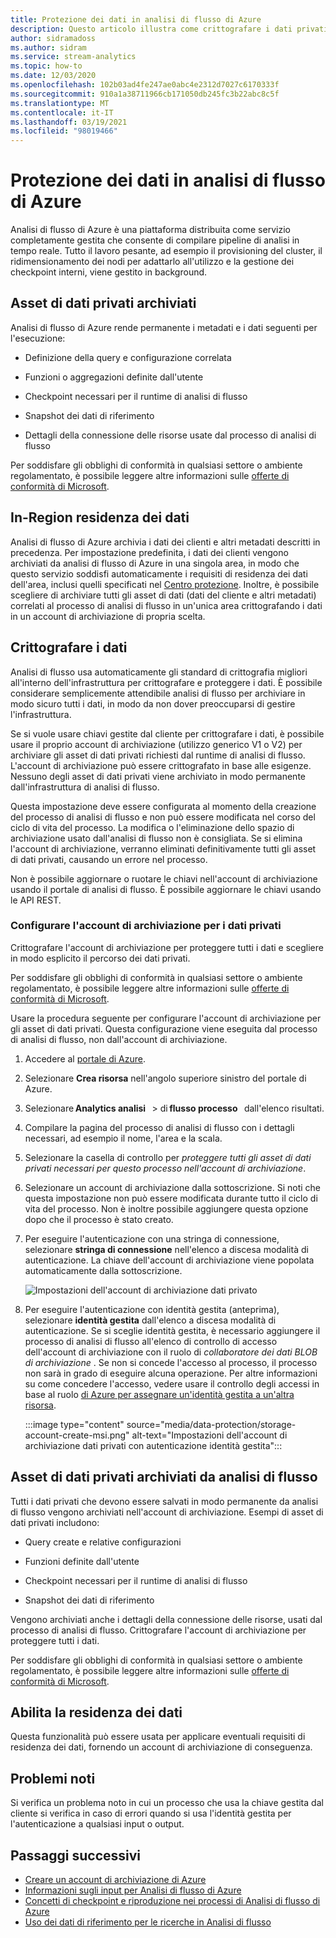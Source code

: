 ```yaml
---
title: Protezione dei dati in analisi di flusso di Azure
description: Questo articolo illustra come crittografare i dati privati usati da un processo di analisi di flusso di Azure.
author: sidramadoss
ms.author: sidram
ms.service: stream-analytics
ms.topic: how-to
ms.date: 12/03/2020
ms.openlocfilehash: 102b03ad4fe247ae0abc4e2312d7027c6170333f
ms.sourcegitcommit: 910a1a38711966cb171050db245fc3b22abc8c5f
ms.translationtype: MT
ms.contentlocale: it-IT
ms.lasthandoff: 03/19/2021
ms.locfileid: "98019466"
---
```

# <a name="data-protection-in-azure-stream-analytics"></a>Protezione dei dati in analisi di flusso di Azure 

Analisi di flusso di Azure è una piattaforma distribuita come servizio completamente gestita che consente di compilare pipeline di analisi in tempo reale. Tutto il lavoro pesante, ad esempio il provisioning del cluster, il ridimensionamento dei nodi per adattarlo all'utilizzo e la gestione dei checkpoint interni, viene gestito in background.

## <a name="private-data-assets-that-are-stored"></a>Asset di dati privati archiviati

Analisi di flusso di Azure rende permanente i metadati e i dati seguenti per l'esecuzione: 

* Definizione della query e configurazione correlata  

* Funzioni o aggregazioni definite dall'utente  

* Checkpoint necessari per il runtime di analisi di flusso

* Snapshot dei dati di riferimento 

* Dettagli della connessione delle risorse usate dal processo di analisi di flusso

Per soddisfare gli obblighi di conformità in qualsiasi settore o ambiente regolamentato, è possibile leggere altre informazioni sulle [offerte di conformità di Microsoft](https://gallery.technet.microsoft.com/Overview-of-Azure-c1be3942). 

## <a name="in-region-data-residency"></a>In-Region residenza dei dati
Analisi di flusso di Azure archivia i dati dei clienti e altri metadati descritti in precedenza. Per impostazione predefinita, i dati dei clienti vengono archiviati da analisi di flusso di Azure in una singola area, in modo che questo servizio soddisfi automaticamente i requisiti di residenza dei dati dell'area, inclusi quelli specificati nel [Centro protezione](https://azuredatacentermap.azurewebsites.net/).
Inoltre, è possibile scegliere di archiviare tutti gli asset di dati (dati del cliente e altri metadati) correlati al processo di analisi di flusso in un'unica area crittografando i dati in un account di archiviazione di propria scelta.

## <a name="encrypt-your-data"></a>Crittografare i dati

Analisi di flusso usa automaticamente gli standard di crittografia migliori all'interno dell'infrastruttura per crittografare e proteggere i dati. È possibile considerare semplicemente attendibile analisi di flusso per archiviare in modo sicuro tutti i dati, in modo da non dover preoccuparsi di gestire l'infrastruttura.

Se si vuole usare chiavi gestite dal cliente per crittografare i dati, è possibile usare il proprio account di archiviazione (utilizzo generico V1 o V2) per archiviare gli asset di dati privati richiesti dal runtime di analisi di flusso. L'account di archiviazione può essere crittografato in base alle esigenze. Nessuno degli asset di dati privati viene archiviato in modo permanente dall'infrastruttura di analisi di flusso. 

Questa impostazione deve essere configurata al momento della creazione del processo di analisi di flusso e non può essere modificata nel corso del ciclo di vita del processo. La modifica o l'eliminazione dello spazio di archiviazione usato dall'analisi di flusso non è consigliata. Se si elimina l'account di archiviazione, verranno eliminati definitivamente tutti gli asset di dati privati, causando un errore nel processo. 

Non è possibile aggiornare o ruotare le chiavi nell'account di archiviazione usando il portale di analisi di flusso. È possibile aggiornare le chiavi usando le API REST.


### <a name="configure-storage-account-for-private-data"></a>Configurare l'account di archiviazione per i dati privati 

Crittografare l'account di archiviazione per proteggere tutti i dati e scegliere in modo esplicito il percorso dei dati privati. 

Per soddisfare gli obblighi di conformità in qualsiasi settore o ambiente regolamentato, è possibile leggere altre informazioni sulle [offerte di conformità di Microsoft](https://gallery.technet.microsoft.com/Overview-of-Azure-c1be3942). 

Usare la procedura seguente per configurare l'account di archiviazione per gli asset di dati privati. Questa configurazione viene eseguita dal processo di analisi di flusso, non dall'account di archiviazione.

1. Accedere al [portale di Azure](https://portal.azure.com/).

1. Selezionare **Crea risorsa** nell'angolo superiore sinistro del portale di Azure. 

1. Selezionare **Analytics analisi**   > di **flusso processo**   dall'elenco risultati. 

1. Compilare la pagina del processo di analisi di flusso con i dettagli necessari, ad esempio il nome, l'area e la scala. 

1. Selezionare la casella di controllo per *proteggere tutti gli asset di dati privati necessari per questo processo nell'account di archiviazione*.

1. Selezionare un account di archiviazione dalla sottoscrizione. Si noti che questa impostazione non può essere modificata durante tutto il ciclo di vita del processo. Non è inoltre possibile aggiungere questa opzione dopo che il processo è stato creato.

1. Per eseguire l'autenticazione con una stringa di connessione, selezionare **stringa di connessione** nell'elenco a discesa modalità di autenticazione. La chiave dell'account di archiviazione viene popolata automaticamente dalla sottoscrizione.

   ![Impostazioni dell'account di archiviazione dati privato](./media/data-protection/storage-account-create.png)

1. Per eseguire l'autenticazione con identità gestita (anteprima), selezionare **identità gestita** dall'elenco a discesa modalità di autenticazione. Se si sceglie identità gestita, è necessario aggiungere il processo di analisi di flusso all'elenco di controllo di accesso dell'account di archiviazione con il ruolo di *collaboratore dei dati BLOB di archiviazione* . Se non si concede l'accesso al processo, il processo non sarà in grado di eseguire alcuna operazione. Per altre informazioni su come concedere l'accesso, vedere usare il controllo degli accessi in base al ruolo [di Azure per assegnare un'identità gestita a un'altra risorsa](../active-directory/managed-identities-azure-resources/howto-assign-access-portal.md#use-azure-rbac-to-assign-a-managed-identity-access-to-another-resource).

   :::image type="content" source="media/data-protection/storage-account-create-msi.png" alt-text="Impostazioni dell'account di archiviazione dati privati con autenticazione identità gestita":::

## <a name="private-data-assets-that-are-stored-by-stream-analytics"></a>Asset di dati privati archiviati da analisi di flusso

Tutti i dati privati che devono essere salvati in modo permanente da analisi di flusso vengono archiviati nell'account di archiviazione. Esempi di asset di dati privati includono: 

* Query create e relative configurazioni  

* Funzioni definite dall'utente 

* Checkpoint necessari per il runtime di analisi di flusso

* Snapshot dei dati di riferimento 

Vengono archiviati anche i dettagli della connessione delle risorse, usati dal processo di analisi di flusso. Crittografare l'account di archiviazione per proteggere tutti i dati. 

Per soddisfare gli obblighi di conformità in qualsiasi settore o ambiente regolamentato, è possibile leggere altre informazioni sulle [offerte di conformità di Microsoft](https://gallery.technet.microsoft.com/Overview-of-Azure-c1be3942). 

## <a name="enables-data-residency"></a>Abilita la residenza dei dati 
Questa funzionalità può essere usata per applicare eventuali requisiti di residenza dei dati, fornendo un account di archiviazione di conseguenza.

## <a name="known-issues"></a>Problemi noti
Si verifica un problema noto in cui un processo che usa la chiave gestita dal cliente si verifica in caso di errori quando si usa l'identità gestita per l'autenticazione a qualsiasi input o output. 

## <a name="next-steps"></a>Passaggi successivi

* [Creare un account di archiviazione di Azure](../storage/common/storage-account-create.md)
* [Informazioni sugli input per Analisi di flusso di Azure](stream-analytics-add-inputs.md)
* [Concetti di checkpoint e riproduzione nei processi di Analisi di flusso di Azure](stream-analytics-concepts-checkpoint-replay.md)
* [Uso dei dati di riferimento per le ricerche in Analisi di flusso](stream-analytics-use-reference-data.md)
